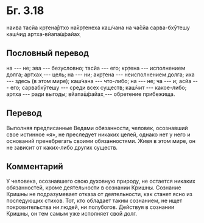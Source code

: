 # Бг. 3.18

наива тасйа кр̣тена̄ртхо на̄кр̣тенеха каш́чана на ча̄сйа сарва-бхӯтешу каш́чид
артха-вйапа̄ш́райах̣

## Пословный перевод

на --- не; эва --- безусловно; тасйа --- его; кр̣тена --- исполнением
долга; артхах̣ --- цель; на --- ни; акр̣тена --- неисполнением долга; иха
--- здесь (в этом мире); каш́чана --- что-либо; на --- не; ча --- и; асйа
--- его; сарвабхӯтешу --- среди всех существ; каш́чит --- какое-либо;
артха --- ради выгоды; вйапа̄ш́райах̣ --- обретение прибежища.

## Перевод

Выполняя предписанные Ведами обязанности, человек, осознавший свое
истинное «я», не преследует никаких целей, однако нет у него и оснований
пренебрегать своими обязанностями. Живя в этом мире, он не зависит от
каких-либо других существ.

## Комментарий

У человека, осознавшего свою духовную природу, не остается никаких
обязанностей, кроме деятельности в сознании Кришны. Сознание Кришны не
подразумевает отказа от деятельности, как станет ясно из последующих
стихов. Тот, кто обладает таким сознанием, не ищет покровительства ни
людей, ни полубогов. Действуя в сознании Кришны, он тем самым уже
исполняет свой долг.

